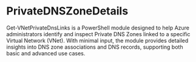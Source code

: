 # PrivateDNSZoneDetails
Get-VNetPrivateDnsLinks is a PowerShell module designed to help Azure administrators identify and inspect Private DNS Zones linked to a specific Virtual Network (VNet). With minimal input, the module provides detailed insights into DNS zone associations and DNS records, supporting both basic and advanced use cases.
